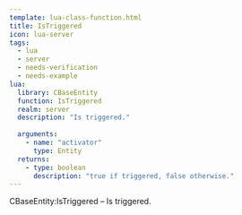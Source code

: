 ```yaml
---
template: lua-class-function.html
title: IsTriggered
icon: lua-server
tags:
  - lua
  - server
  - needs-verification
  - needs-example
lua:
  library: CBaseEntity
  function: IsTriggered
  realm: server
  description: "Is triggered."
  
  arguments:
    - name: "activator"
      type: Entity
  returns:
    - type: boolean
      description: "true if triggered, false otherwise."
---
```


<div class="lua__search__keywords">
CBaseEntity:IsTriggered &#x2013; Is triggered.
</div>
